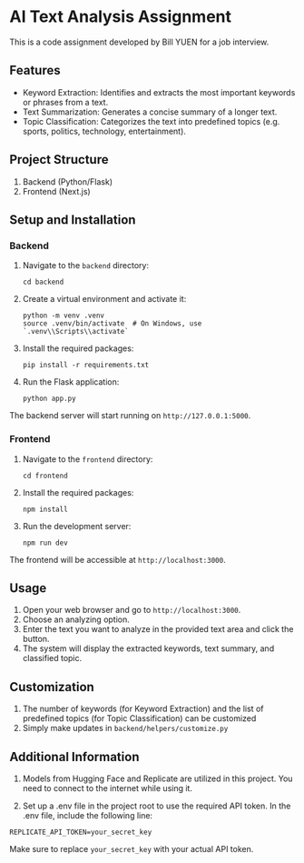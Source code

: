 # AI Text Analysis Assignment

This is a code assignment developed by Bill YUEN for a job interview.

## Features

- Keyword Extraction: Identifies and extracts the most important keywords or phrases from a text.
- Text Summarization: Generates a concise summary of a longer text.
- Topic Classification: Categorizes the text into predefined topics (e.g. sports, politics, technology, entertainment).

## Project Structure

1. Backend (Python/Flask)
2. Frontend (Next.js)

## Setup and Installation

### Backend

1. Navigate to the `backend` directory:

   ```
   cd backend
   ```

2. Create a virtual environment and activate it:

   ```
   python -m venv .venv
   source .venv/bin/activate  # On Windows, use `.venv\\Scripts\\activate`
   ```

3. Install the required packages:

   ```
   pip install -r requirements.txt
   ```

4. Run the Flask application:
   ```
   python app.py
   ```

The backend server will start running on `http://127.0.0.1:5000`.

### Frontend

1. Navigate to the `frontend` directory:

   ```
   cd frontend
   ```

2. Install the required packages:

   ```
   npm install
   ```

3. Run the development server:
   ```
   npm run dev
   ```

The frontend will be accessible at `http://localhost:3000`.

## Usage

1. Open your web browser and go to `http://localhost:3000`.
2. Choose an analyzing option.
3. Enter the text you want to analyze in the provided text area and click the button.
4. The system will display the extracted keywords, text summary, and classified topic.

## Customization

1. The number of keywords (for Keyword Extraction) and the list of predefined topics (for Topic Classification) can be customized
2. Simply make updates in `backend/helpers/customize.py`

## Additional Information

1. Models from Hugging Face and Replicate are utilized in this project. You need to connect to the internet while using it.

2. Set up a .env file in the project root to use the required API token. In the .env file, include the following line:

```
REPLICATE_API_TOKEN=your_secret_key
```

Make sure to replace `your_secret_key` with your actual API token.
